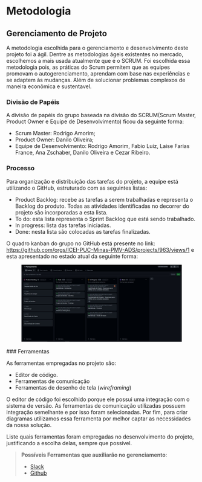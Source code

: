 
# Metodologia

## Gerenciamento de Projeto

A metodologia escolhida para o gerenciamento e desenvolvimento deste projeto foi a ágil. Dentre as metodologias ágeis existentes no mercado, escolhemos a mais usada atualmente que é o SCRUM.
Foi escolhida essa metodologia pois, as práticas do Scrum permitem que as equipes promovam o autogerenciamento, aprendam com base nas experiências e se adaptem às mudanças.
Além de solucionar problemas complexos de maneira econômica e sustentavel.

### Divisão de Papéis

A divisão de papéis do grupo baseada na divisão do SCRUM(Scrum Master, Product Owner e Equipe de Desenvolvimento) ficou da seguinte forma:
<ul>
<li>Scrum Master: Rodrigo Amorim;</li>
<li>Product Owner: Danilo Oliveira;</li>
<li>Equipe de Desenvolvimento: Rodrigo Amorim, Fabio Luiz, Laise Farias France, Ana Zschaber, Danilo Oliveira e Cezar Ribeiro.</li>
</ul>


### Processo

Para organização e distribuição das tarefas do projeto, a equipe está utilizando o GitHub, estruturado com as seguintes listas:
<ul>
<li>Product Backlog: recebe as tarefas a serem trabalhadas e representa o Backlog do produto. Todas as atividades identificadas no decorrer do projeto são incorporadas a esta lista. </li>
<li>To do: esta lista representa o Sprint Backlog que está sendo trabalhado.</li>
<li>In progress: lista das tarefas iniciadas.</li>
<li>Done: nesta lista são colocadas as tarefas finalizadas.</li>
</ul>

O quadro kanban do grupo no GitHub está presente no link: https://github.com/orgs/ICEI-PUC-Minas-PMV-ADS/projects/963/views/1 e esta apresentado no estado atual da seguinte forma:
<figure>
    <img src="img/quadroKanban.jpeg">
</figure>
### Ferramentas

As ferramentas empregadas no projeto são:

- Editor de código.
- Ferramentas de comunicação
- Ferramentas de desenho de tela (_wireframing_)

O editor de código foi escolhido porque ele possui uma integração com o sistema de versão. As ferramentas de comunicação utilizadas possuem integração semelhante e por isso foram selecionadas. Por fim, para criar diagramas utilizamos essa ferramenta por melhor captar as necessidades da nossa solução.

Liste quais ferramentas foram empregadas no desenvolvimento do projeto, justificando a escolha delas, sempre que possível.
 
> **Possíveis Ferramentas que auxiliarão no gerenciamento**: 
> - [Slack](https://slack.com/)
> - [Github](https://github.com/)
